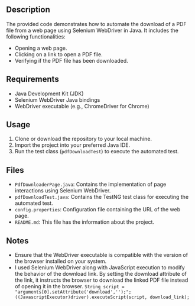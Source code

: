 ## Description

The provided code demonstrates how to automate the download of a PDF file from a web page using Selenium WebDriver in Java. It includes the following functionalities:

- Opening a web page.
- Clicking on a link to open a PDF file.
- Verifying if the PDF file has been downloaded.

## Requirements

- Java Development Kit (JDK)
- Selenium WebDriver Java bindings
- WebDriver executable (e.g., ChromeDriver for Chrome)

## Usage

1. Clone or download the repository to your local machine.
2. Import the project into your preferred Java IDE.
3. Run the test class (`pdfDownloadTest`) to execute the automated test.

## Files

- `PdfDownloaderPage.java`: Contains the implementation of page interactions using Selenium WebDriver.
- `pdfDownloadTest.java`: Contains the TestNG test class for executing the automated test.
- `config.properties`: Configuration file containing the URL of the web page.
- `README.md`: This file has the information about the project.

## Notes

- Ensure that the WebDriver executable is compatible with the version of the browser installed on your system.
- I used Selenium WebDriver along with JavaScript execution to modify the behavior of the download link. By setting the download attribute of the link, it instructs the browser to download the linked PDF file instead of opening it in the browser.
`String script = "arguments[0].setAttribute('download','');";
        ((JavascriptExecutor)driver).executeScript(script, download_link);`



